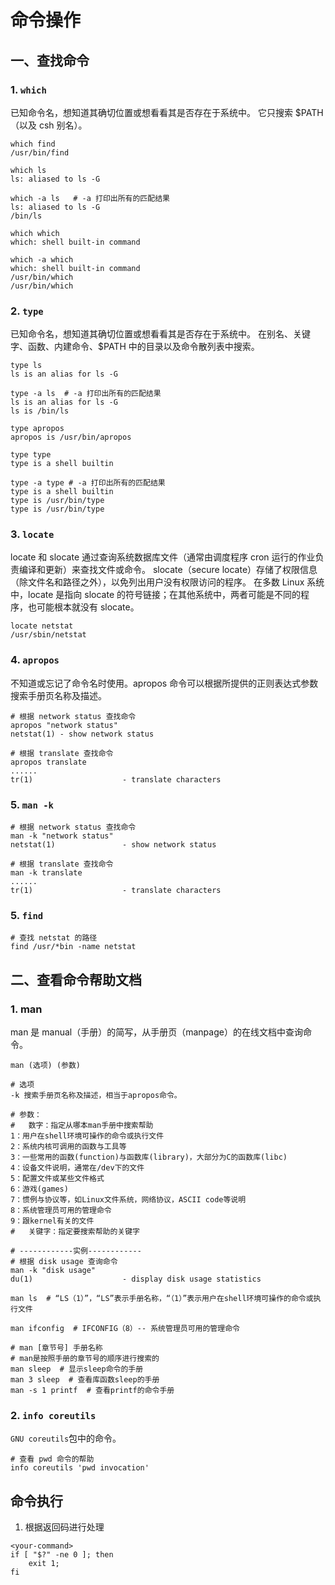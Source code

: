 # 命令操作

## 一、查找命令

### 1. `which`

已知命令名，想知道其确切位置或想看看其是否存在于系统中。
它只搜索 $PATH（以及 csh 别名）。

```shell
which find
/usr/bin/find

which ls      
ls: aliased to ls -G

which -a ls   # -a 打印出所有的匹配结果
ls: aliased to ls -G
/bin/ls

which which
which: shell built-in command

which -a which
which: shell built-in command
/usr/bin/which
/usr/bin/which
```

### 2. `type`

已知命令名，想知道其确切位置或想看看其是否存在于系统中。
在别名、关键字、函数、内建命令、$PATH 中的目录以及命令散列表中搜索。

```shell
type ls     
ls is an alias for ls -G

type -a ls  # -a 打印出所有的匹配结果
ls is an alias for ls -G
ls is /bin/ls

type apropos
apropos is /usr/bin/apropos

type type
type is a shell builtin

type -a type # -a 打印出所有的匹配结果
type is a shell builtin
type is /usr/bin/type
type is /usr/bin/type
```

### 3. `locate`

locate 和 slocate 通过查询系统数据库文件（通常由调度程序 cron 运行的作业负责编译和更新）来查找文件或命令。
slocate（secure locate）存储了权限信息（除文件名和路径之外），以免列出用户没有权限访问的程序。
在多数 Linux 系统中，locate 是指向 slocate 的符号链接；在其他系统中，两者可能是不同的程序，也可能根本就没有 slocate。

```shell
locate netstat
/usr/sbin/netstat
```

### 4. `apropos`

不知道或忘记了命令名时使用。apropos 命令可以根据所提供的正则表达式参数搜索手册页名称及描述。

```shell
# 根据 network status 查找命令
apropos "network status"
netstat(1) - show network status

# 根据 translate 查找命令
apropos translate
......
tr(1)                    - translate characters
```

### 5. `man -k`

```shell
# 根据 network status 查找命令
man -k "network status"
netstat(1)               - show network status

# 根据 translate 查找命令
man -k translate
......
tr(1)                    - translate characters
```

### 5. `find`

```shell
# 查找 netstat 的路径
find /usr/*bin -name netstat
```

## 二、查看命令帮助文档

### 1. man

man 是 manual（手册）的简写，从手册页（manpage）的在线文档中查询命令。

```shell
man (选项) (参数)

# 选项
-k 搜索手册页名称及描述，相当于apropos命令。

# 参数：
#   数字：指定从哪本man手册中搜索帮助
1：用户在shell环境可操作的命令或执行文件
2：系统内核可调用的函数与工具等
3：一些常用的函数(function)与函数库(library)，大部分为C的函数库(libc)
4：设备文件说明，通常在/dev下的文件
5：配置文件或某些文件格式
6：游戏(games)
7：惯例与协议等，如Linux文件系统，网络协议，ASCII code等说明
8：系统管理员可用的管理命令
9：跟kernel有关的文件
#   关键字：指定要搜索帮助的关键字

# ------------实例------------
# 根据 disk usage 查询命令
man -k "disk usage"
du(1)                    - display disk usage statistics

man ls  # “LS（1）”，“LS”表示手册名称，“（1）”表示用户在shell环境可操作的命令或执行文件

man ifconfig  # IFCONFIG（8）-- 系统管理员可用的管理命令

# man [章节号] 手册名称
# man是按照手册的章节号的顺序进行搜索的
man sleep  # 显示sleep命令的手册
man 3 sleep  # 查看库函数sleep的手册
man -s 1 printf  # 查看printf的命令手册
```

### 2. `info coreutils`

`GNU coreutils`包中的命令。

```shell
# 查看 pwd 命令的帮助
info coreutils 'pwd invocation'
```

## 命令执行

1. 根据返回码进行处理

```shell
<your-command>
if [ "$?" -ne 0 ]; then     
    exit 1;   
fi 
```
